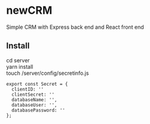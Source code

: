 # newCRM
Simple CRM with Express back end and React front end

## Install
cd server    
yarn install    
touch /server/config/secretinfo.js

    export const Secret = {
      clientID: ''
      clientSecret: ''
      databaseName: '',
      databaseUser: '',
      databasePassword: ''
    };
